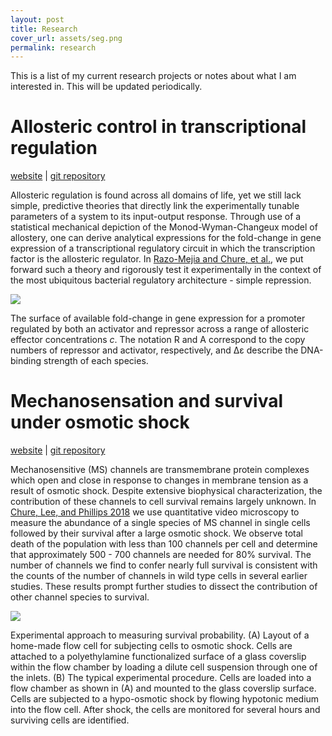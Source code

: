 ```yaml
---
layout: post
title: Research
cover_url: assets/seg.png
permalink: research
---
```


This is a list of my current research projects or notes about what I am
interested in. This will be updated periodically.

# Allosteric control in transcriptional regulation
[<i class='icon-web'></i> website](http://rpgroup.caltech.edu/mwc_induction) | [<i class='icon-git'></i> git repository](http://github.com/rpgroup-pboc/mwc_induction) 

Allosteric regulation is found across all domains of life, yet we still lack
simple, predictive theories that directly link the experimentally tunable
parameters of a system to its input-output response. Through use of a
statistical mechanical depiction of the Monod-Wyman-Changeux model of
allostery, one can derive analytical expressions for the fold-change in gene
expression of a transcriptional regulatory circuit in which the transcription
factor is the allosteric regulator. In [Razo-Mejia and Chure, et al.](https://www.cell.com/cell-systems/fulltext/S2405-4712(18)30057-7#.W01_Pgup_pg.twitter), we
put forward such a theory and rigorously test it experimentally in the
context of the most ubiquitous bacterial regulatory architecture - simple
repression.

![]({{site.baseurl}}/assets/fc_surfaces.png)

<div class="caption">

 The surface of available fold-change in gene expression for a promoter regulated by both an activator and repressor across a range of allosteric effector concentrations <i>c</i>. The notation R and A correspond to the copy numbers of repressor and activator, respectively, and Δε describe the DNA-binding strength of each species.

</div>


# Mechanosensation and survival under osmotic shock
[<i class='icon-web'></i>  website](http://rpgroup.caltech.edu/mscl_survival) | [<i class='icon-git'></i> git repository](http://github.com/rpgroup-pboc/mscl_survival) 


Mechanosensitive  (MS)  channels  are  transmembrane  protein  complexes  which  open  and  close  in response to changes in membrane tension as a result of osmotic shock. Despite extensive biophysical characterization, the contribution of these channels to cell survival remains largely unknown. In [Chure, Lee, and Phillips 2018](http://www.rpgroup.caltech.edu/mscl_survival/Chure2018a.pdf)  we use quantitative video microscopy to measure the abundance of a single species of MS channel in single cells followed by their survival after a large osmotic shock.  We observe total death of the population with less than 100 channels per cell and determine that approximately 500 - 700 channels are needed for 80% survival. The number of channels we find to confer nearly full survival is consistent with the counts of the number of channels in wild type cells in several earlier studies.  These results prompt further studies to dissect the contribution of other channel species to survival.


![]({{site.baseurl}}/assets/fig3.png)
<div class="caption">
Experimental approach to measuring survival probability. (A) Layout of a home-made flow cell for subjecting cells to osmotic shock. Cells are attached to a polyethylamine functionalized surface of a glass coverslip within the flow chamber by loading a dilute cell suspension through one of the inlets. (B) The typical experimental procedure. Cells are loaded into a flow chamber as shown in (A) and mounted to the glass coverslip surface. Cells are subjected to a hypo-osmotic shock by flowing hypotonic medium into the flow cell. After shock, the cells are monitored for several hours and surviving cells are identified.
</div>
